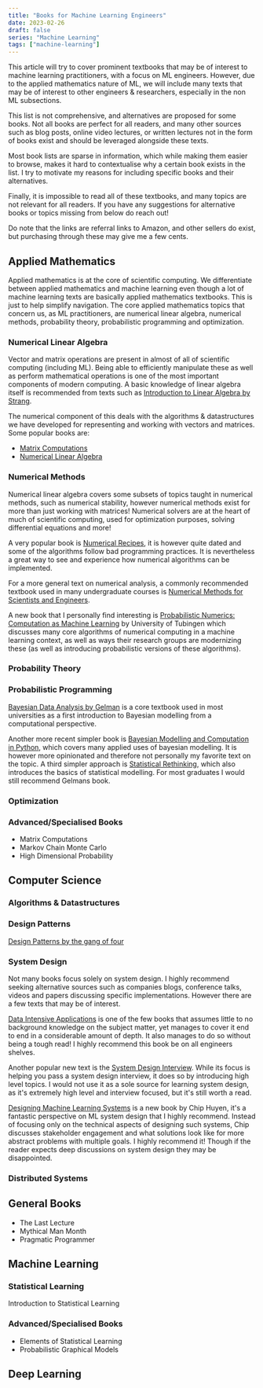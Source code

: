 ```yaml
---
title: "Books for Machine Learning Engineers"
date: 2023-02-26
draft: false
series: "Machine Learning"
tags: ["machine-learning"]
---
```


This article will try to cover prominent textbooks that may be of interest to machine learning practitioners, with a focus on ML engineers. However, due to the applied mathematics nature of ML, we will include many texts that may be of interest to other engineers & researchers, especially in the non ML subsections.

This list is not comprehensive, and alternatives are proposed for some books. Not all books are perfect for all readers, and many other sources such as blog posts, online video lectures, or written lectures not in the form of books exist and should be leveraged alongside these texts.

Most book lists are sparse in information, which while making them easier to browse, makes it hard to contextualise why a certain book exists in the list. I try to motivate my reasons for including specific books and their alternatives.

Finally, it is impossible to read all of these textbooks, and many topics are not relevant for all readers. If you have any suggestions for alternative books or topics missing from below do reach out!

Do note that the links are referral links to Amazon, and other sellers do exist, but purchasing through these may give me a few cents.

## Applied Mathematics

Applied mathematics is at the core of scientific computing. We differentiate between applied mathematics and machine learning even though a lot of machine learning texts are basically applied mathematics textbooks. This is just to help simplify navigation.
The core applied mathematics topics that concern us, as ML practitioners, are numerical linear algebra, numerical methods, probability theory, probabilistic programming and optimization.

### Numerical Linear Algebra

Vector and matrix operations are present in almost of all of scientific computing (including ML). Being able to efficiently manipulate these as well as perform mathematical operations is one of the most important components of modern computing. A basic knowledge of linear algebra itself is recommended from texts such as [Introduction to Linear Algebra by Strang](https://amzn.to/3xQK8X4).

The numerical component of this deals with the algorithms & datastructures we have developed for representing and working with vectors and matrices. Some popular books are:
- [Matrix Computations](https://amzn.to/3xWfdZg)
- [Numerical Linear Algebra](https://amzn.to/3XXrEic)


### Numerical Methods

Numerical linear algebra covers some subsets of topics taught in numerical methods, such as numerical stability, however numerical methods exist for more than just working with matrices! Numerical solvers are at the heart of much of scientific computing, used for optimization purposes, solving differential equations and more!

A very popular book is [Numerical Recipes](https://amzn.to/3XZLDN7), it is however quite dated and some of the algorithms follow bad programming practices. It is nevertheless a great way to see and experience how numerical algorithms can be implemented.

For a more general text on numerical analysis, a commonly recommended textbook used in many undergraduate courses is [Numerical Methods for Scientists and Engineers](https://amzn.to/3kv0KAt).

A new book that I personally find interesting is [Probabilistic Numerics: Computation as Machine Learning](https://amzn.to/3KAqF4t) by University of Tubingen which discusses many core algorithms of numerical computing in a machine learning context, as well as ways their research groups are modernizing these (as well as introducing probabilistic versions of these algorithms).

### Probability Theory

### Probabilistic Programming

[Bayesian Data Analysis by Gelman](https://amzn.to/3EAY3UQ) is a core textbook used in most universities as a first introduction to Bayesian modelling from a computational perspective.

Another more recent simpler book is [Bayesian Modelling and Computation in Python](https://amzn.to/3Y1WmGL), which covers many applied uses of bayesian modelling. It is however more opinionated and therefore not personally my favorite text on the topic. A third simpler approach is [Statistical Rethinking](https://amzn.to/3kv1iGx), which also introduces the basics of statistical modelling. For most graduates I would still recommend Gelmans book.

### Optimization

### Advanced/Specialised Books

- Matrix Computations
- Markov Chain Monte Carlo
- High Dimensional Probability

## Computer Science

### Algorithms & Datastructures

### Design Patterns

[Design Patterns by the gang of four](https://amzn.to/3ZFAuT9) 

### System Design

Not many books focus solely on system design. I highly recommend seeking alternative sources such as companies blogs, conference talks, videos and papers discussing specific implementations. However there are a few texts that may be of interest.

[Data Intensive Applications](https://amzn.to/3Y5q4uu) is one of the few books that assumes little to no background knowledge on the subject matter, yet manages to cover it end to end in a considerable amount of depth. It also manages to do so without being a tough read! I highly recommend this book be on all engineers shelves.

Another popular new text is the [System Design Interview](https://amzn.to/3ZeuUH0). While its focus is helping you pass a system design interview, it does so by introducing high level topics. I would not use it as a sole source for learning system design, as it's extremely high level and interview focused, but it's still worth a read.

[Designing Machine Learning Systems](https://amzn.to/3Y49afK) is a new book by Chip Huyen, it's a fantastic perspective on ML system design that I highly recommend. Instead of focusing only on the technical aspects of designing such systems, Chip discusses stakeholder engagement and what solutions look like for more abstract problems with multiple goals. I highly recommend it! Though if the reader expects deep discussions on system design they may be disappointed.

### Distributed Systems

## General Books

- The Last Lecture
- Mythical Man Month
- Pragmatic Programmer

## Machine Learning

### Statistical Learning

Introduction to Statistical Learning

### Advanced/Specialised Books

- Elements of Statistical Learning
- Probabilistic Graphical Models

## Deep Learning